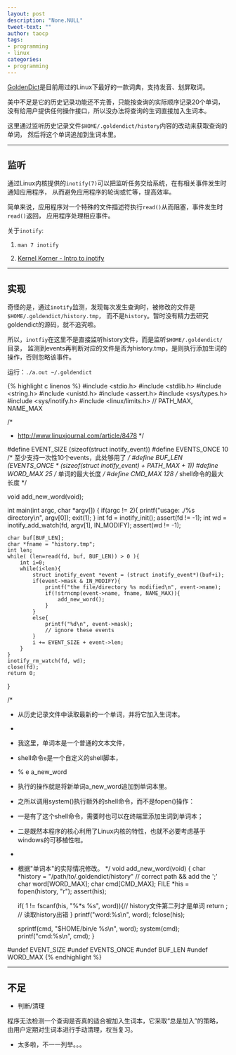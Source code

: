 ```yaml
---
layout: post
description: "None.NULL"
tweet-text: ""
author: taocp
tags:
- programming
- linux
categories:
- programming
---
```


[GoldenDict](http://goldendict.org)是目前用过的Linux下最好的一款词典，支持发音、划屏取词。

美中不足是它的历史记录功能还不完善，只能按查询的实际顺序记录20个单词，
没有给用户提供任何操作接口，所以没办法将查询的生词直接加入生词本。

这里通过监听历史记录文件`$HOME/.goldendict/history`内容的改动来获取查询的单词，
然后将这个单词追加到生词本里。

---

## 监听

通过Linux内核提供的`inotify(7)`可以把监听任务交给系统，在有相关事件发生时通知应用程序，
从而避免应用程序的轮询或忙等，提高效率。

简单来说，应用程序对一个特殊的文件描述符执行`read()`从而阻塞，事件发生时`read()`返回，
应用程序处理相应事件。

关于`inotify`:

1. `man 7 inotify`

1. [Kernel Korner - Intro to inotify](http://www.linuxjournal.com/article/8478)

---

## 实现

奇怪的是，通过`inotify`监测，发现每次发生查询时，被修改的文件是`$HOME/.goldendict/history.tmp`，
而不是`history`。暂时没有精力去研究goldendict的源码，就不追究啦。

所以，`inotfiy`在这里不是直接监听history文件，而是监听`$HOME/.goldendict/`目录，
监测到events再判断对应的文件是否为history.tmp，是则执行添加生词的操作，否则忽略该事件。

运行：`./a.out ~/.goldendict`

{% highlight c linenos %}
#include <stdio.h>
#include <stdlib.h>
#include <string.h>
#include <unistd.h>
#include <assert.h>
#include <sys/types.h>
#include <sys/inotify.h>
#include <linux/limits.h>   // PATH_MAX, NAME_MAX

/*
 * http://www.linuxjournal.com/article/8478
 */

#define EVENT_SIZE  (sizeof(struct inotify_event))
#define	EVENTS_ONCE 10          /* 至少支持一次性10个events，此处够用了 */
#define BUF_LEN     (EVENTS_ONCE * (sizeof(struct inotify_event) + PATH_MAX + 1))
#define	WORD_MAX    25          /* 单词的最大长度 */
#define	CMD_MAX     128			/* shell命令的最大长度 */

void add_new_word(void);

int main(int argc, char *argv[])
{
    if(argc != 2){
        printf("usage: ./%s  directory\n", argv[0]);
        exit(1);
    }
    int fd = inotify_init();
    assert(fd != -1);
    int wd = inotify_add_watch(fd, argv[1], IN_MODIFY);
    assert(wd != -1);

    char buf[BUF_LEN];
    char *fname = "history.tmp";
    int len;
    while( (len=read(fd, buf, BUF_LEN)) > 0 ){
        int i=0;
        while(i<len){
            struct inotify_event *event = (struct inotify_event*)(buf+i);
            if(event->mask & IN_MODIFY){
                printf("the file/directory %s modified\n", event->name);
                if(!strncmp(event->name, fname, NAME_MAX)){
                    add_new_word();
                }
            }
            else{
                printf("%d\n", event->mask);
                // ignore these events
            }
            i += EVENT_SIZE + event->len;
        }
    }
    inotify_rm_watch(fd, wd);
    close(fd);
    return 0;
}

/*
 * 从历史记录文件中读取最新的一个单词，并将它加入生词本。
 *
 * 我这里，单词本是一个普通的文本文件，
 * shell命令`e`是一个自定义的shell脚本，
 *  % e a_new_word
 * 执行的操作就是将新单词a_new_word追加到单词本里。
 * 之所以调用system()执行额外的shell命令，而不是fopen()操作：
 * 一是有了这个shell命令，需要时也可以在终端里添加生词到单词本；
 * 二是既然本程序的核心利用了Linux内核的特性，也就不必要考虑基于windows的可移植性啦。
 *
 * 根据"单词本"的实际情况修改。
 */
void add_new_word(void)
{
    char *history = "/path/to/.goldendict/history" // correct path && add the ';'
    char word[WORD_MAX];
    char cmd[CMD_MAX];
    FILE *his = fopen(history, "r");
    assert(his);


    if( 1 != fscanf(his, "%*s %s", word)){// history文件第二列才是单词
        return ; // 读取history出错
    }
    printf("word:%s\n", word);
    fclose(his);

    sprintf(cmd, "$HOME/bin/e %s\n", word);
    system(cmd);
    printf("cmd:%s\n", cmd);
}

#undef  EVENT_SIZE
#undef	EVENTS_ONCE
#undef  BUF_LEN
#undef	WORD_MAX
{% endhighlight %}

---

## 不足

- 判断/清理

程序无法检测一个查询是否真的适合被加入生词本，它采取“总是加入”的策略，
由用户定期对生词本进行手动清理，权当复习。

- 太多啦，不一一列举。。。
